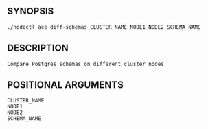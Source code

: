 ## SYNOPSIS
    ./nodectl ace diff-schemas CLUSTER_NAME NODE1 NODE2 SCHEMA_NAME
 
## DESCRIPTION
    Compare Postgres schemas on different cluster nodes
 
## POSITIONAL ARGUMENTS
    CLUSTER_NAME
    NODE1
    NODE2
    SCHEMA_NAME
